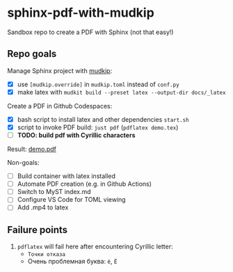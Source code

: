 # sphinx-pdf-with-mudkip

Sandbox repo to create a PDF with Sphinx (not that easy!)

## Repo goals

Manage Sphinx project with [mudkip](https://github.com/vberlier/mudkip):

- [x] use `[mudkip.override]` in `mudkip.toml` instead of `conf.py`
- [x] make latex with `mudkit build --preset latex --output-dir docs/_latex`

Create a PDF in Github Codespaces:

- [x] bash script to install latex and other dependencies `start.sh`
- [x] script to invoke PDF build: `just pdf` (`pdflatex demo.tex`)
- [ ] **TODO: build pdf with Cyrillic characters**

Result: [demo.pdf](demo.pdf)

Non-goals:

- [ ] Build container with latex installed
- [ ] Automate PDF creation (e.g. in Github Actions)
- [ ] Switch to MyST index.md
- [ ] Configure VS Code for TOML viewing
- [ ] Add .mp4 to latex

## Failure points

1. `pdflatex` will fail here after encountering Cyrillic letter:
   - `Точки отказа`
   - Очень проблемная буква: `ё`, `Ё`
